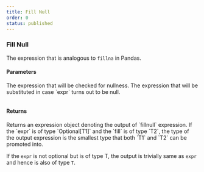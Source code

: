 ```yaml
---
title: Fill Null
order: 0
status: published
---
```

### Fill Null

The expression that is analogous to `fillna` in Pandas. 

#### Parameters

<Expandable title="expr" type="Expr">
The expression that will be checked for nullness.
</Expandable>

<Expandable title="fill" type="Expr">
The expression that will be substituted in case `expr` turns out to be null.
</Expandable>

<pre snippet="api-reference/expressions/basic#expr_fillnull"
    status="success" message="Using fillnull expression">
</pre>

#### Returns

<Expandable type="Expr">
Returns an expression object denoting the output of `fillnull` expression. 
If the `expr` is of type `Optional[T1]` and the `fill` is of type `T2`, the
type of the output expression is the smallest type that both `T1` and `T2` can
be promoted into. 

If the `expr` is not optional but is of type T, the output is trivially same as
`expr` and hence is also of type `T`.
</Expandable>